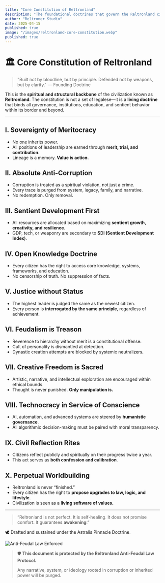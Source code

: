 ```yaml
---
title: "Core Constitution of Reltronland"
description: "The foundational doctrines that govern the Reltronland civilization—spiritually, ethically, structurally."
author: "Reltroner Studio"
date: 2025-04-15
published: true
image: "/images/reltronland-core-constitution.webp"
published: true
---
```


# 🏛️ Core Constitution of Reltronland

> "Built not by bloodline, but by principle. Defended not by weapons, but by clarity." — Founding Doctrine

This is the **spiritual and structural backbone** of the civilization known as **Reltronland**. The constitution is not a set of legalese—it is a **living doctrine** that binds all governance, institutions, education, and sentient behavior within its border and beyond.

---

## I. Sovereignty of Meritocracy
- No one inherits power.
- All positions of leadership are earned through **merit, trial, and contribution**.
- Lineage is a memory. **Value is action.**

## II. Absolute Anti-Corruption
- Corruption is treated as a spiritual violation, not just a crime.
- Every trace is purged from system, legacy, family, and narrative.
- No redemption. Only removal.

## III. Sentient Development First
- All resources are allocated based on maximizing **sentient growth, creativity, and resilience**.
- GDP, tech, or weaponry are secondary to **SDI (Sentient Development Index)**.

## IV. Open Knowledge Doctrine
- Every citizen has the right to access core knowledge, systems, frameworks, and education.
- No censorship of truth. No suppression of facts.

## V. Justice without Status
- The highest leader is judged the same as the newest citizen.
- Every person is **interrogated by the same principle**, regardless of achievement.

## VI. Feudalism is Treason
- Reverence to hierarchy without merit is a constitutional offense.
- Cult of personality is dismantled at detection.
- Dynastic creation attempts are blocked by systemic neutralizers.

## VII. Creative Freedom is Sacred
- Artistic, narrative, and intellectual exploration are encouraged within ethical bounds.
- Thought is never punished. **Only manipulation is.**

## VIII. Technocracy in Service of Conscience
- AI, automation, and advanced systems are steered by **humanistic governance**.
- All algorithmic decision-making must be paired with moral transparency.

## IX. Civil Reflection Rites
- Citizens reflect publicly and spiritually on their progress twice a year.
- This act serves as **both confession and calibration**.

## X. Perpetual Worldbuilding
- Reltronland is never “finished.”
- Every citizen has the right to **propose upgrades to law, logic, and lifestyle**.
- Civilization is seen as a **living software of values.**

---

> “Reltronland is not perfect. It is self-healing. It does not promise comfort. It guarantees **awakening**.”

🕊️ Drafted and sustained under the Astralis Pinnacle Doctrine.

![Anti-Feudal Law Enforced](/images/anti-feudal-law.webp)

> 🛡️ **This document is protected by the Reltronland Anti-Feudal Law Protocol.**
>
> Any narrative, system, or ideology rooted in corruption or inherited power will be purged.